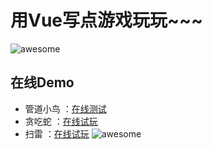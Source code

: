# 用Vue写点游戏玩玩~~~

![awesome](https://github.com/ordinaryA/Awesome-Game/blob/master/supply/mai.jpg)

## 在线Demo

- 管道小鸟 ：[在线测试](http://www.almx.top/snack/#/bird)
- 贪吃蛇 ：[在线试玩](http://www.almx.top/snack)
- 扫雷 ：[在线试玩](http://www.almx.top/snack/#/sweep)
![awesome](https://github.com/ordinaryA/snack/blob/master/supply/snack.png)
